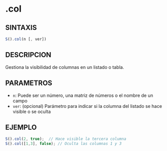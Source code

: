 # .col

## SINTAXIS
```javascript
S().col(n [, ver])
```

## DESCRIPCION
Gestiona la visibilidad de columnas en un listado o tabla.

## PARAMETROS
- `n`: Puede ser un número, una matriz de números o el nombre de un campo
- `ver`: (opcional) Parámetro para indicar si la columna del listado se hace visible o se oculta

## EJEMPLO
```javascript
S().col(2, true);  // Hace visible la tercera columna
S().col([1,3], false); // Oculta las columnas 1 y 3
```